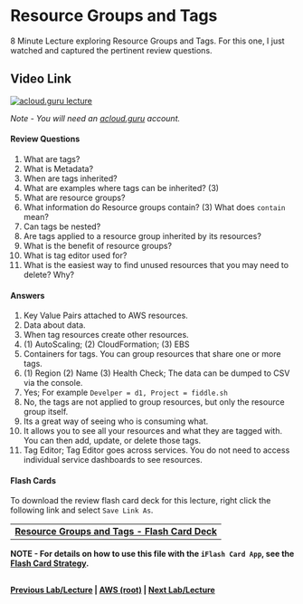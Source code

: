 
Resource Groups and Tags
======

8 Minute Lecture exploring Resource Groups and Tags. For this one, I just watched and captured the pertinent review
questions.

  
## Video Link

[![acloud.guru lecture](https://i.imgur.com/Me5ND7C.png)](https://acloud.guru/course/aws-certified-solutions-architect-associate/learn/additional-exam-tips/resource-groups-tagging/watch)

*Note - You will need an [acloud.guru](acloud.guru) account.*

  
 
#### Review Questions

1.  What are tags?
2.  What is Metadata?
3.  When are tags inherited? 
4.  What are examples where tags can be inherited? (3)
5.  What are resource groups?
6.  What information do Resource groups contain? (3) What does `contain` mean?
7.  Can tags be nested?
8.  Are tags applied to a resource group inherited by its resources?
9.  What is the benefit of resource groups?
10. What is tag editor used for?
11. What is the easiest way to find unused resources that you may need to delete? Why?


#### Answers

1.  Key Value Pairs attached to AWS resources.
2.  Data about data.
3.  When tag resources create other resources.
4.  (1) AutoScaling; (2) CloudFormation; (3) EBS
5.  Containers for tags. You can group resources that share one or more tags.
6.  (1) Region (2) Name (3) Health Check; The data can be dumped to CSV via the console.
7.  Yes; For example `Develper = d1, Project = fiddle.sh`
8.  No, the tags are not applied to group resources, but only the resource group itself.
9.  Its a great way of seeing who is consuming what.
10. It allows you to see all your resources and what they are tagged with. You can then add, update, or delete those 
    tags.
11. Tag Editor; Tag Editor goes across services. You do not need to access individual service dashboards to see resources.


#### Flash Cards
  
To download the review flash card deck for this lecture, right click the following link and select
`Save Link As`. 


<table>
 <tr>
 <td>
 <b><a href="exam-tips-resource-groups-flashcards.txt" download="exam-tips-resource-groups-flashcards.txt">Resource Groups and Tags - Flash Card Deck</a></b>
 </td>
 </tr>
 </table>  
 
  
**NOTE - For details on how to use this file with the `iFlash Card App`, see the [Flash Card Strategy](https://github.com/bradyhouse/house/tree/master/fiddles/aws#flash-card-strategy).**  


## 

**[Previous Lab/Lecture](exam-tips-cross-account-access-lab.md) | [AWS (root)](../readme.adoc) | [Next Lab/Lecture](exam-tips-resource-groups.md)**
